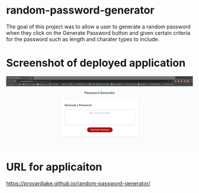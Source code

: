 # random-password-generator
The goal of this project was to allow a user to generate a random password when they click on the Generate Password button and given certain criteria for the password such as length and charater types to include.

# Screenshot of deployed application
![Alt text](image.png)

# URL for applicaiton
https://provardjake.github.io/random-password-generator/
